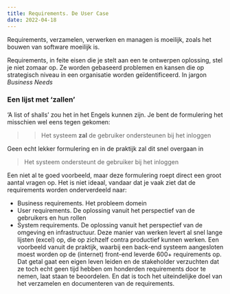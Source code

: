 ```yaml
---
title: Requirements. De User Case
date: 2022-04-18
---
```


Requirements, verzamelen, verwerken en managen is moeilijk, zoals het bouwen van software moeilijk is. 

Requirements, in feite eisen die je stelt aan een te ontwerpen oplossing, stel je niet zomaar op. Ze worden gebaseerd  problemen en kansen die op strategisch niveau in een organisatie worden geïdentificeerd. In jargon _Business Needs_

### Een lijst met ‘zallen’
‘A list of shalls’ zou het in het Engels kunnen zijn. Je bent de formulering het misschien wel eens tegen gekomen:
> > Het systeem **zal** de gebruiker ondersteunen bij het inloggen
> > 
Geen echt lekker formulering en in de praktijk zal dit snel overgaan in 
> Het systeem ondersteunt de gebruiker bij het inloggen 

Een niet al te goed voorbeeld, maar deze formulering roept direct een groot aantal vragen op. Het is niet ideaal, vandaar dat je vaak ziet dat de requirements worden onderverdeeld naar:
- Business requirements. Het probleem domein
- User requirements. De oplossing vanuit het perspectief van de gebruikers en hun rollen
- System requirements. De oplossing vanuit het perspectief van de omgeving en  infrastructuur.
Deze manier van werken levert al snel lange lijsten (excel) op, die op zichzelf contra productief kunnen werken. Een voorbeeld vanuit de praktijk, waarbij een back-end systeem aangesloten moest worden op de (internet) front-end leverde 600+ requirements op. Dat getal gaat een eigen leven leiden en de stakeholder verzuchten dat ze toch echt geen tijd hebben om honderden requirements door te nemen, laat staan te beoordelen. En dat is toch het uiteindelijke doel van het verzamelen en documenteren van de requirements.

